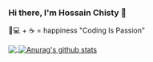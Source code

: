 ### Hi there, I'm Hossain Chisty 👋
👨💻 + ☕ = happiness
"Coding Is Passion"
<a href="https://github.com/hossainchisty">
  <!-- Change the `github-readme-stats.anuraghazra1.vercel.app` to `github-readme-stats.vercel.app`  -->
  <img align="center" src="https://github-readme-stats-teal.vercel.app/api/top-langs/?username=hossainchisty&layout=compact" />
</a>
<a href="https://github.com/hossainchisty">
  <img align="center" src="https://github-readme-stats-teal.vercel.app/api?username=hossainchisty&show_icons=truet&include_all_commits=True&hide=contribs" alt="Anurag's github stats" />
</a>



